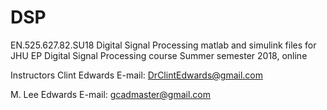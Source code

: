 # DSP
EN.525.627.82.SU18 Digital Signal Processing
matlab and simulink files for JHU EP Digital Signal Processing course
Summer semester 2018, online

Instructors
Clint Edwards
E-mail: DrClintEdwards@gmail.com

M. Lee Edwards
E-mail: gcadmaster@gmail.com
